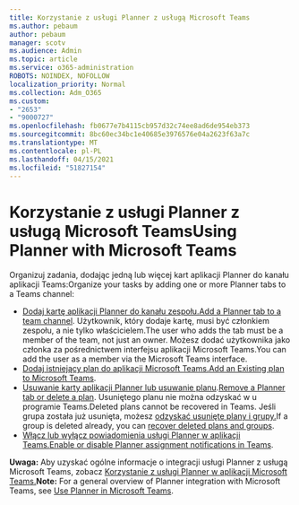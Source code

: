 ```yaml
---
title: Korzystanie z usługi Planner z usługą Microsoft Teams
ms.author: pebaum
author: pebaum
manager: scotv
ms.audience: Admin
ms.topic: article
ms.service: o365-administration
ROBOTS: NOINDEX, NOFOLLOW
localization_priority: Normal
ms.collection: Adm_O365
ms.custom:
- "2653"
- "9000727"
ms.openlocfilehash: fb0677e7b4115cb957d32c74ee8ad6de954eb373
ms.sourcegitcommit: 8bc60ec34bc1e40685e3976576e04a2623f63a7c
ms.translationtype: MT
ms.contentlocale: pl-PL
ms.lasthandoff: 04/15/2021
ms.locfileid: "51827154"
---
```

# <a name="using-planner-with-microsoft-teams"></a><span data-ttu-id="80fd6-102">Korzystanie z usługi Planner z usługą Microsoft Teams</span><span class="sxs-lookup"><span data-stu-id="80fd6-102">Using Planner with Microsoft Teams</span></span>

<span data-ttu-id="80fd6-103">Organizuj zadania, dodając jedną lub więcej kart aplikacji Planner do kanału aplikacji Teams:</span><span class="sxs-lookup"><span data-stu-id="80fd6-103">Organize your tasks by adding one or more Planner tabs to a Teams channel:</span></span> 

- <span data-ttu-id="80fd6-104">[Dodaj kartę aplikacji Planner do kanału zespołu.](https://support.office.com/article/62798a9f-e8f7-4722-a700-27dd28a06ee0#bkmk_addaplannertabtoateamchannel)</span><span class="sxs-lookup"><span data-stu-id="80fd6-104">[Add a Planner tab to a team channel](https://support.office.com/article/62798a9f-e8f7-4722-a700-27dd28a06ee0#bkmk_addaplannertabtoateamchannel).</span></span> <span data-ttu-id="80fd6-105">Użytkownik, który dodaje kartę, musi być członkiem zespołu, a nie tylko właścicielem.</span><span class="sxs-lookup"><span data-stu-id="80fd6-105">The user who adds the tab must be a member of the team, not just an owner.</span></span> <span data-ttu-id="80fd6-106">Możesz dodać użytkownika jako członka za pośrednictwem interfejsu aplikacji Microsoft Teams.</span><span class="sxs-lookup"><span data-stu-id="80fd6-106">You can add the user as a member via the Microsoft Teams interface.</span></span>
- <span data-ttu-id="80fd6-107">[Dodaj istniejący plan do aplikacji Microsoft Teams.](https://techcommunity.microsoft.com/t5/Planner-Blog/Bringing-a-Plan-into-Microsoft-Teams/ba-p/57463)</span><span class="sxs-lookup"><span data-stu-id="80fd6-107">[Add an Existing plan to Microsoft Teams](https://techcommunity.microsoft.com/t5/Planner-Blog/Bringing-a-Plan-into-Microsoft-Teams/ba-p/57463).</span></span>
- <span data-ttu-id="80fd6-108">[Usuwanie karty aplikacji Planner lub usuwanie planu](https://support.office.com/article/62798a9f-e8f7-4722-a700-27dd28a06ee0#bkmk_removeaplannertabordeleteaplan).</span><span class="sxs-lookup"><span data-stu-id="80fd6-108">[Remove a Planner tab or delete a plan](https://support.office.com/article/62798a9f-e8f7-4722-a700-27dd28a06ee0#bkmk_removeaplannertabordeleteaplan).</span></span> <span data-ttu-id="80fd6-109">Usuniętego planu nie można odzyskać w u programie Teams.</span><span class="sxs-lookup"><span data-stu-id="80fd6-109">Deleted plans cannot be recovered in Teams.</span></span> <span data-ttu-id="80fd6-110">Jeśli grupa została już usunięta, możesz [odzyskać usunięte plany i grupy.](https://blogs.msdn.microsoft.com/brismith/2017/03/29/microsoft-planner-now-you-can-recover-deleted-plans-and-groups)</span><span class="sxs-lookup"><span data-stu-id="80fd6-110">If a group is deleted already, you can [recover deleted plans and groups](https://blogs.msdn.microsoft.com/brismith/2017/03/29/microsoft-planner-now-you-can-recover-deleted-plans-and-groups).</span></span>
- <span data-ttu-id="80fd6-111">[Włącz lub wyłącz powiadomienia usługi Planner w aplikacji Teams.](https://support.office.com/article/62798a9f-e8f7-4722-a700-27dd28a06ee0#bkmk_getplannerassignmentnotificationsinteams)</span><span class="sxs-lookup"><span data-stu-id="80fd6-111">[Enable or disable Planner assignment notifications in Teams](https://support.office.com/article/62798a9f-e8f7-4722-a700-27dd28a06ee0#bkmk_getplannerassignmentnotificationsinteams).</span></span>

<span data-ttu-id="80fd6-112">**Uwaga:** Aby uzyskać ogólne informacje o integracji usługi Planner z usługą Microsoft Teams, zobacz [Korzystanie z usługi Planner w aplikacji Microsoft Teams.](https://support.office.com/article/62798a9f-e8f7-4722-a700-27dd28a06ee0)</span><span class="sxs-lookup"><span data-stu-id="80fd6-112">**Note:** For a general overview of Planner integration with Microsoft Teams, see [Use Planner in Microsoft Teams](https://support.office.com/article/62798a9f-e8f7-4722-a700-27dd28a06ee0).</span></span>